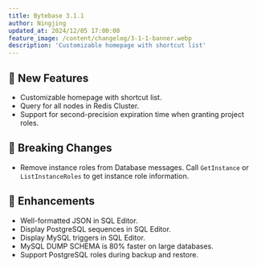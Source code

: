 ```yaml
---
title: Bytebase 3.1.1
author: Ningjing
updated_at: 2024/12/05 17:00:00
feature_image: /content/changelog/3-1-1-banner.webp
description: 'Customizable homepage with shortcut list'
---
```


## 🚀 New Features

- Customizable homepage with shortcut list.
- Query for all nodes in Redis Cluster.
- Support for second-precision expiration time when granting project roles.

## 🔔 Breaking Changes

- Remove instance roles from Database messages. Call `GetInstance` or `ListInstanceRoles` to get instance role information.
  
## 🎄 Enhancements

- Well-formatted JSON in SQL Editor.
- Display PostgreSQL sequences in SQL Editor.
- Display MySQL triggers in SQL Editor.
- MySQL DUMP SCHEMA is 80% faster on large databases.
- Support PostgreSQL roles during backup and restore.

<IncludeBlock url="/docs/get-started/install/install-upgrade"></IncludeBlock>
